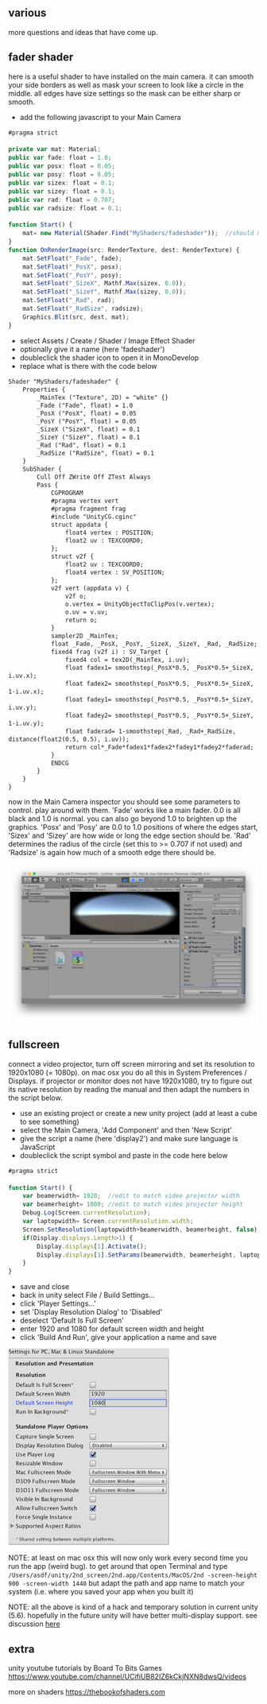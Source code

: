 various
--------------------

more questions and ideas that have come up.

fader shader
--

here is a useful shader to have installed on the main camera. it can smooth your side borders as well as mask your screen to look like a circle in the middle. all edges have size settings so the mask can be either sharp or smooth.

* add the following javascript to your Main Camera 

```javascript
#pragma strict

private var mat: Material;
public var fade: float = 1.0;
public var posx: float = 0.05;
public var posy: float = 0.05;
public var sizex: float = 0.1;
public var sizey: float = 0.1;
public var rad: float = 0.707;
public var radsize: float = 0.1;

function Start() {
    mat= new Material(Shader.Find("MyShaders/fadeshader"));  //should match name at the top in the .shader file
}
function OnRenderImage(src: RenderTexture, dest: RenderTexture) {
    mat.SetFloat("_Fade", fade);
    mat.SetFloat("_PosX", posx);
    mat.SetFloat("_PosY", posy);
    mat.SetFloat("_SizeX", Mathf.Max(sizex, 0.0));
    mat.SetFloat("_SizeY", Mathf.Max(sizey, 0.0));
    mat.SetFloat("_Rad", rad);
    mat.SetFloat("_RadSize", radsize);
    Graphics.Blit(src, dest, mat);
}
```

* select Assets / Create / Shader / Image Effect Shader
* optionally give it a name (here 'fadeshader')
* doubleclick the shader icon to open it in MonoDevelop
* replace what is there with the code below

```
Shader "MyShaders/fadeshader" {
    Properties {
        _MainTex ("Texture", 2D) = "white" {}
        _Fade ("Fade", float) = 1.0
        _PosX ("PosX", float) = 0.05
        _PosY ("PosY", float) = 0.05
        _SizeX ("SizeX", float) = 0.1
        _SizeY ("SizeY", float) = 0.1
        _Rad ("Rad", float) = 0.1
        _RadSize ("RadSize", float) = 0.1
    }
    SubShader {
        Cull Off ZWrite Off ZTest Always
        Pass {
            CGPROGRAM
            #pragma vertex vert
            #pragma fragment frag
            #include "UnityCG.cginc"
            struct appdata {
                float4 vertex : POSITION;
                float2 uv : TEXCOORD0;
            };
            struct v2f {
                float2 uv : TEXCOORD0;
                float4 vertex : SV_POSITION;
            };
            v2f vert (appdata v) {
                v2f o;
                o.vertex = UnityObjectToClipPos(v.vertex);
                o.uv = v.uv;
                return o;
            }
            sampler2D _MainTex;
            float _Fade, _PosX, _PosY, _SizeX, _SizeY, _Rad, _RadSize;
            fixed4 frag (v2f i) : SV_Target {
                fixed4 col = tex2D(_MainTex, i.uv);
                float fadex1= smoothstep(_PosX*0.5, _PosX*0.5+_SizeX, i.uv.x);
                float fadex2= smoothstep(_PosX*0.5, _PosX*0.5+_SizeX, 1-i.uv.x);
                float fadey1= smoothstep(_PosY*0.5, _PosY*0.5+_SizeY, i.uv.y);
                float fadey2= smoothstep(_PosY*0.5, _PosY*0.5+_SizeY, 1-i.uv.y);
                float faderad= 1-smoothstep(_Rad, _Rad+_RadSize, distance(float2(0.5, 0.5), i.uv));
                return col*_Fade*fadex1*fadex2*fadey1*fadey2*faderad;
            }
            ENDCG
        }
    }
}
```

now in the Main Camera inspector you should see some parameters to control. play around with them. 'Fade' works like a main fader. 0.0 is all black and 1.0 is normal. you can also go beyond 1.0 to brighten up the graphics. 'Posx' and 'Posy' are 0.0 to 1.0 positions of where the edges start, 'Sizex' and 'Sizey' are how wide or long the edge section should be. 'Rad' determines the radius of the circle (set this to >= 0.707 if not used) and 'Radsize' is again how much of a smooth edge there should be.

![mask](00mask.png?raw=true "mask")

fullscreen
--

connect a video projector, turn off screen mirroring and set its resolution to 1920x1080 (= 1080p). on mac osx you do all this in System Preferences / Displays. if projector or monitor does not have 1920x1080, try to figure out its native resolution by reading the manual and then adapt the numbers in the script below.

* use an existing project or create a new unity project (add at least a cube to see something)
* select the Main Camera, 'Add Component' and then 'New Script'
* give the script a name (here 'display2') and make sure language is JavaScript
* doubleclick the script symbol and paste in the code here below

```javascript
#pragma strict

function Start() {
    var beamerwidth= 1920;  //edit to match video projector width
    var beamerheight= 1080;	//edit to match video projector height
    Debug.Log(Screen.currentResolution);
    var laptopwidth= Screen.currentResolution.width;
    Screen.SetResolution(laptopwidth+beamerwidth, beamerheight, false);
    if(Display.displays.Length>1) {
        Display.displays[1].Activate();
        Display.displays[1].SetParams(beamerwidth, beamerheight, laptopwidth, 0);
    }
}
```

* save and close
* back in unity select File / Build Settings...
* click 'Player Settings...'
* set 'Display Resolution Dialog' to 'Disabled'
* deselect 'Default Is Full Screen'
* enter 1920 and 1080 for default screen width and height
* click 'Build And Run', give your application a name and save

![playersettings](01playersettings.png?raw=true "playersettings")

NOTE: at least on mac osx this will now only work every second time you run the app (weird bug). to get around that open Terminal and type `/Users/asdf/unity/2nd_screen/2nd.app/Contents/MacOS/2nd -screen-height 900 -screen-width 1440` but adapt the path and app name to match your system (i.e. where you saved your app when you built it)

NOTE: all the above is kind of a hack and temporary solution in current unity (5.6). hopefully in the future unity will have better multi-display support. see discussion [here](https://stackoverflow.com/questions/43066541/unity-multiple-displays-not-working)

extra
--

unity youtube tutorials by Board To Bits Games <https://www.youtube.com/channel/UCifiUB82IZ6kCkjNXN8dwsQ/videos>

more on shaders <https://thebookofshaders.com>

